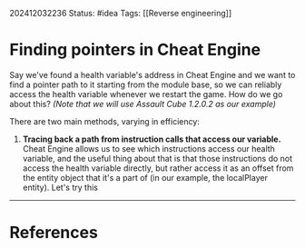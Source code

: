 202412032236
Status: #idea
Tags: [[Reverse engineering]]

# Finding pointers in Cheat Engine

Say we've found a health variable's address in Cheat Engine and we want to find a pointer path to it starting from the module base, so we can reliably access the health variable whenever we restart the game. How do we go about this? *(Note that we will use Assault Cube 1.2.0.2 as our example)*

There are two main methods, varying in efficiency:

1. **Tracing back a path from instruction calls that access our variable.** Cheat Engine allows us to see which instructions access our health variable, and the useful thing about that is that those instructions do not access the health variable directly, but rather access it as an offset from the entity object that it's a part of (in our example, the localPlayer entity). 
Let's try this

___
# References
